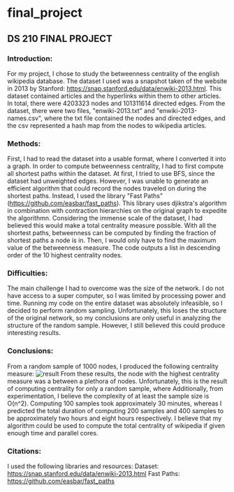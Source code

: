# final_project
## DS 210 FINAL PROJECT

### Introduction:
For my project, I chose to study the betweenness centrality of the english wikipedia database. The dataset I used was a snapshot taken of the website in 2013 by Stanford: https://snap.stanford.edu/data/enwiki-2013.html. This dataset contained articles and the hyperlinks within them to other articles. In total, there were 	4203323 nodes and	101311614 directed edges. From the dataset, there were two files, "enwiki-2013.txt" and "enwiki-2013-names.csv", where the txt file contained the nodes and directed edges, and the csv represented a hash map from the nodes to wikipedia articles. 

### Methods:
First, I had to read the dataset into a usable format, where I converted it into a graph. In order to compute betweenness centrality, I had to first compute all shortest paths within the dataset. At first, I tried to use BFS, since the dataset had unweighted edges. However, I was unable to generate an efficient algorithm that could record the nodes traveled on during the shortest paths. Instead, I used the library "Fast Paths" (https://github.com/easbar/fast_paths). This library uses djikstra's algorithm in combination with contraction hierarchies on the original graph to expedite the algorithmn. Considering the immense scale of the dataset, I had believed this would make a total centrality measure possible. With all the shortest paths, betweenness can be computed by finding the fraction of shortest paths a node is in. Then, I would only have to find the maximum value of the betweenness measure. The code outputs a list in descending order of the 10 highest centrality nodes.

### Difficulties:
The main challenge I had to overcome was the size of the network. I do not have access to a super computer, so I was limited by processing power and time. Running my code on the entire dataset was absolutely infeasible, so I decided to perform random sampling. Unfortunately, this loses the structure of the original network, so my conclusions are only useful in analyzing the structure of the random sample. However, I still believed this could produce interesting results.

### Conclusions:
From a random sample of 1000 nodes, I produced the following centrality measure:
![result](https://user-images.githubusercontent.com/132901881/236840170-fd97bb7c-08e6-4777-b6a1-cfe95f97845d.png)
From these results, the node with the highest centrality measure was a between a plethora of nodes. Unfortunately, this is the result of computing centrality for only a random sample, where 
Additionally, from experimentation, I believe the complexity of at least the sample size is O(n^2). Computing 100 samples took approximately 30 minutes, whereas I predicted the total duration of computing 200 samples and 400 samples to be approximately two hours and eight hours respectively. I believe that my algorithm could be used to compute the total centrality of wikipedia if given enough time and parallel cores. 



### Citations:
I used the following libraries and resources:
Dataset: https://snap.stanford.edu/data/enwiki-2013.html
Fast Paths: https://github.com/easbar/fast_paths
